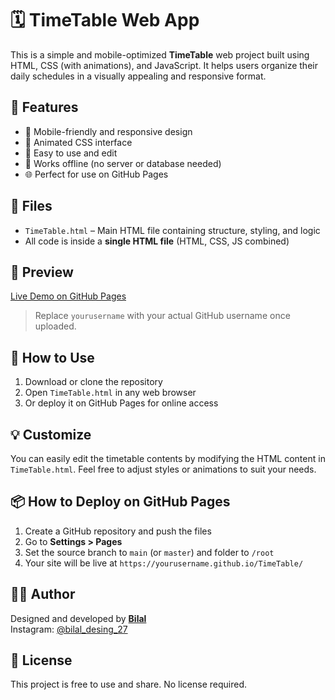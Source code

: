 # 🗓️ TimeTable Web App

This is a simple and mobile-optimized **TimeTable** web project built using HTML, CSS (with animations), and JavaScript. It helps users organize their daily schedules in a visually appealing and responsive format.

## 🚀 Features

- 📱 Mobile-friendly and responsive design
- 🎨 Animated CSS interface
- 🧠 Easy to use and edit
- 💾 Works offline (no server or database needed)
- 🌐 Perfect for use on GitHub Pages

## 📁 Files

- `TimeTable.html` – Main HTML file containing structure, styling, and logic
- All code is inside a **single HTML file** (HTML, CSS, JS combined)

## 📸 Preview

[Live Demo on GitHub Pages](https://yourusername.github.io/TimeTable/)

> Replace `yourusername` with your actual GitHub username once uploaded.

## 🔧 How to Use

1. Download or clone the repository
2. Open `TimeTable.html` in any web browser
3. Or deploy it on GitHub Pages for online access

## 💡 Customize

You can easily edit the timetable contents by modifying the HTML content in `TimeTable.html`. Feel free to adjust styles or animations to suit your needs.

## 📦 How to Deploy on GitHub Pages

1. Create a GitHub repository and push the files
2. Go to **Settings > Pages**
3. Set the source branch to `main` (or `master`) and folder to `/root`
4. Your site will be live at `https://yourusername.github.io/TimeTable/`

## 🧑‍💻 Author

Designed and developed by **[Bilal](https://bilaldesing27.tiiny.site)**  
Instagram: [@bilal_desing_27](https://instagram.com/bilal_desing_27)

## 🐾 License

This project is free to use and share. No license required.
